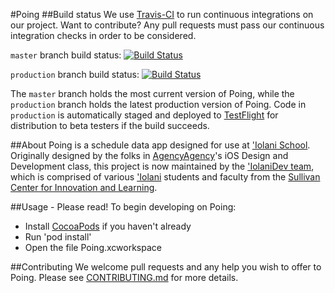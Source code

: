 #Poing
##Build status
We use [Travis-CI](https://travis-ci.org) to run continuous integrations on our project.  Want to contribute?  Any pull requests must pass our continuous integration checks in order to be considered.

`master` branch build status: [![Build Status](https://travis-ci.org/IolaniDev/Poing.svg?branch=master)](https://travis-ci.org/IolaniDev/Poing)

`production` branch build status: [![Build Status](https://travis-ci.org/IolaniDev/Poing.svg?branch=production)](https://travis-ci.org/IolaniDev/Poing)

The `master` branch holds the most current version of Poing, while the `production` branch holds the latest production version of Poing.  Code in `production` is automatically staged and deployed to [TestFlight](https://www.testflightapp.com/) for distribution to beta testers if the build succeeds. 

##About
Poing is a schedule data app designed for use at ['Iolani School](http://www.iolani.org/).  Originally designed by the folks in [AgencyAgency](https://github.com/AgencyAgency)'s iOS Design and Development class, this project is now maintained by the ['IolaniDev team](https://github.com/IolaniDev), which is comprised of various ['Iolani](http://www.iolani.org/) students and faculty from the [Sullivan Center for Innovation and Learning](http://sullivan.iolani.org/).

##Usage - Please read!
To begin developing on Poing:
- Install [CocoaPods](https://cocoapods.org) if you haven't already
- Run 'pod install'
- Open the file Poing.xcworkspace

##Contributing
We welcome pull requests and any help you wish to offer to Poing.  Please see [CONTRIBUTING.md](https://github.com/IolaniDev/Poing/master/CONTRIBUTING.md) for more details.
